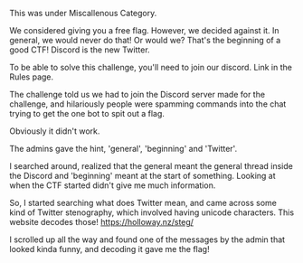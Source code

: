 This was under Miscallenous Category.

We considered giving you a free flag. However, we decided against it. In general, we would never do that! Or would we? That's the beginning of a good CTF! Discord is the new Twitter.

To be able to solve this challenge, you'll need to join our discord. Link in the Rules page.

The challenge told us we had to join the Discord server made for the challenge, and hilariously people were spamming commands into the chat trying to get the one bot to spit out a flag.

Obviously it didn't work.

The admins gave the hint, 'general', 'beginning' and 'Twitter'.

I searched around, realized that the general meant the general thread inside the Discord and 'beginning' meant at the start of something.
Looking at when the CTF started didn't give me much information.

So, I started searching what does Twitter mean, and came across some kind of Twitter stenography, which involved having unicode characters. This website decodes those!
https://holloway.nz/steg/


I scrolled up all the way and found one of the messages by the admin that looked kinda funny, and decoding it gave me the flag!
